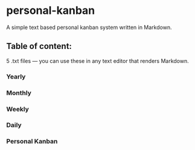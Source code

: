 # personal-kanban
A simple text based personal kanban system written in Markdown.

## Table of content:

5 .txt files — you can use these in any text editor that renders Markdown.

### Yearly

### Monthly

### Weekly

### Daily

### Personal Kanban
